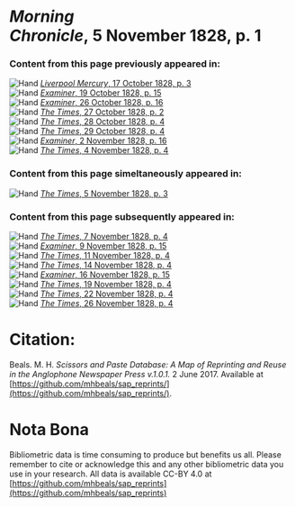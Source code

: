 # *Morning Chronicle*, 5 November 1828, p. 1  
  
### Content from this page previously appeared in:  
![Hand](http://scissorsandpaste.net/wp-content/uploads/2017/06/smallhandpointer.png) [*Liverpool Mercury*, 17 October 1828, p. 3](https://mhbeals.github.io/sap_html/Liverpool-Mercury/Liverpool-Mercury-17-October-1828-p-3)  
![Hand](http://scissorsandpaste.net/wp-content/uploads/2017/06/smallhandpointer.png) [*Examiner*, 19 October 1828, p. 15](https://mhbeals.github.io/sap_html/Examiner/Examiner-19-October-1828-p-15)  
![Hand](http://scissorsandpaste.net/wp-content/uploads/2017/06/smallhandpointer.png) [*Examiner*, 26 October 1828, p. 16](https://mhbeals.github.io/sap_html/Examiner/Examiner-26-October-1828-p-16)  
![Hand](http://scissorsandpaste.net/wp-content/uploads/2017/06/smallhandpointer.png) [*The Times*, 27 October 1828, p. 2](https://mhbeals.github.io/sap_html/The-Times/The-Times-27-October-1828-p-2)  
![Hand](http://scissorsandpaste.net/wp-content/uploads/2017/06/smallhandpointer.png) [*The Times*, 28 October 1828, p. 4](https://mhbeals.github.io/sap_html/The-Times/The-Times-28-October-1828-p-4)  
![Hand](http://scissorsandpaste.net/wp-content/uploads/2017/06/smallhandpointer.png) [*The Times*, 29 October 1828, p. 4](https://mhbeals.github.io/sap_html/The-Times/The-Times-29-October-1828-p-4)  
![Hand](http://scissorsandpaste.net/wp-content/uploads/2017/06/smallhandpointer.png) [*Examiner*, 2 November 1828, p. 16](https://mhbeals.github.io/sap_html/Examiner/Examiner-2-November-1828-p-16)  
![Hand](http://scissorsandpaste.net/wp-content/uploads/2017/06/smallhandpointer.png) [*The Times*, 4 November 1828, p. 4](https://mhbeals.github.io/sap_html/The-Times/The-Times-4-November-1828-p-4)  
  
### Content from this page simeltaneously appeared in:  
![Hand](http://scissorsandpaste.net/wp-content/uploads/2017/06/smallhandpointer.png) [*The Times*, 5 November 1828, p. 3](https://mhbeals.github.io/sap_html/The-Times/The-Times-5-November-1828-p-3)  
  
### Content from this page subsequently appeared in:  
![Hand](http://scissorsandpaste.net/wp-content/uploads/2017/06/smallhandpointer.png) [*The Times*, 7 November 1828, p. 4](https://mhbeals.github.io/sap_html/The-Times/The-Times-7-November-1828-p-4)  
![Hand](http://scissorsandpaste.net/wp-content/uploads/2017/06/smallhandpointer.png) [*Examiner*, 9 November 1828, p. 15](https://mhbeals.github.io/sap_html/Examiner/Examiner-9-November-1828-p-15)  
![Hand](http://scissorsandpaste.net/wp-content/uploads/2017/06/smallhandpointer.png) [*The Times*, 11 November 1828, p. 4](https://mhbeals.github.io/sap_html/The-Times/The-Times-11-November-1828-p-4)  
![Hand](http://scissorsandpaste.net/wp-content/uploads/2017/06/smallhandpointer.png) [*The Times*, 14 November 1828, p. 4](https://mhbeals.github.io/sap_html/The-Times/The-Times-14-November-1828-p-4)  
![Hand](http://scissorsandpaste.net/wp-content/uploads/2017/06/smallhandpointer.png) [*Examiner*, 16 November 1828, p. 15](https://mhbeals.github.io/sap_html/Examiner/Examiner-16-November-1828-p-15)  
![Hand](http://scissorsandpaste.net/wp-content/uploads/2017/06/smallhandpointer.png) [*The Times*, 19 November 1828, p. 4](https://mhbeals.github.io/sap_html/The-Times/The-Times-19-November-1828-p-4)  
![Hand](http://scissorsandpaste.net/wp-content/uploads/2017/06/smallhandpointer.png) [*The Times*, 22 November 1828, p. 4](https://mhbeals.github.io/sap_html/The-Times/The-Times-22-November-1828-p-4)  
![Hand](http://scissorsandpaste.net/wp-content/uploads/2017/06/smallhandpointer.png) [*The Times*, 26 November 1828, p. 4](https://mhbeals.github.io/sap_html/The-Times/The-Times-26-November-1828-p-4)  


# Citation: 

Beals. M. H. *Scissors and Paste Database: A Map of Reprinting and Reuse in the Anglophone Newspaper Press v.1.0.1.* 2 June 2017. Available at [https://github.com/mhbeals/sap_reprints/](https://github.com/mhbeals/sap_reprints/). 

# Nota Bona

Bibliometric data is time consuming to produce but benefits us all. Please remember to cite or acknowledge this and any other bibliometric data you use in your research. All data is available CC-BY 4.0 at [https://github.com/mhbeals/sap_reprints](https://github.com/mhbeals/sap_reprints)